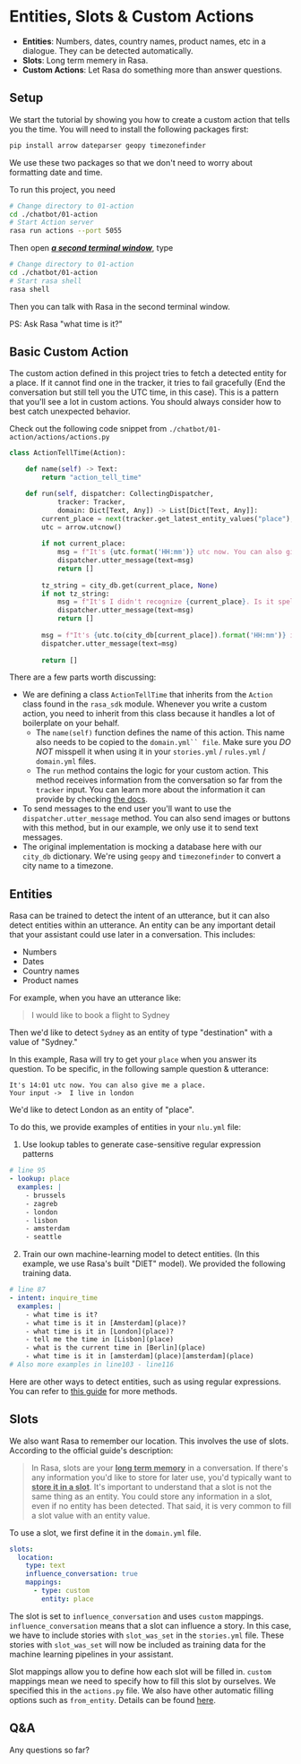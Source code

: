 # Entities, Slots & Custom Actions

* **Entities**: Numbers, dates, country names, product names, etc in a dialogue. They can be detected automatically.
* **Slots**: Long term memery in Rasa.
* **Custom Actions**: Let Rasa do something more than answer questions.

## Setup

We start the tutorial by showing you how to create a custom action that tells you the time. You will need to install the following packages first:
```bash
pip install arrow dateparser geopy timezonefinder
```
We use these two packages so that we don't need to worry about formatting date and time.

To run this project, you need 
```bash
# Change directory to 01-action
cd ./chatbot/01-action
# Start Action server
rasa run actions --port 5055
```

Then open <u>***a second terminal window***</u>, type
```bash
# Change directory to 01-action
cd ./chatbot/01-action
# Start rasa shell
rasa shell
```
Then you can talk with Rasa in the second terminal window.

PS: Ask Rasa "what time is it?"

## Basic Custom Action

The custom action defined in this project tries to fetch a detected entity for a place. If it cannot find one in the tracker, it tries to fail gracefully (End the conversation but still tell you the UTC time, in this case). This is a pattern that you'll see a lot in custom actions. You should always consider how to best catch unexpected behavior.

Check out the following code snippet from `./chatbot/01-action/actions/actions.py`

```python
class ActionTellTime(Action):

    def name(self) -> Text:
        return "action_tell_time"

    def run(self, dispatcher: CollectingDispatcher,
            tracker: Tracker,
            domain: Dict[Text, Any]) -> List[Dict[Text, Any]]:
        current_place = next(tracker.get_latest_entity_values("place"), None)
        utc = arrow.utcnow()
        
        if not current_place:
            msg = f"It's {utc.format('HH:mm')} utc now. You can also give me a place."
            dispatcher.utter_message(text=msg)
            return []
        
        tz_string = city_db.get(current_place, None)
        if not tz_string:
            msg = f"It's I didn't recognize {current_place}. Is it spelled correctly?"
            dispatcher.utter_message(text=msg)
            return []
                
        msg = f"It's {utc.to(city_db[current_place]).format('HH:mm')} in {current_place} now."
        dispatcher.utter_message(text=msg)
        
        return []
```

There are a few parts worth discussing:
* We are defining a class `ActionTellTime` that inherits from the `Action` class found in the `rasa_sdk` module. Whenever you write a custom action, you need to inherit from this class because it handles a lot of boilerplate on your behalf.
    * The `name(self)` function defines the name of this action. This name also needs to be copied to the `domain.yml`` file`. Make sure you *DO NOT* misspell it when using it in your `stories.yml` / `rules.yml` / `domain.yml` files.
    * The `run` method contains the logic for your custom action. This method receives information from the conversation so far from the `tracker` input. You can learn more about the information it can provide by checking [the docs](https://rasa.com/docs/action-server/sdk-tracker/).
* To send messages to the end user you'll want to use the `dispatcher.utter_message` method. You can also send images or buttons with this method, but in our example, we only use it to send text messages.
* The original implementation is mocking a database here with our `city_db` dictionary. We're using `geopy` and `timezonefinder` to convert a city name to a timezone.

## Entities

Rasa can be trained to detect the intent of an utterance, but it can also detect entities within an utterance. An entity can be any important detail that your assistant could use later in a conversation. This includes:

* Numbers
* Dates
* Country names
* Product names

For example, when you have an utterance like:

> I would like to book a flight to Sydney

Then we'd like to detect `Sydney` as an entity of type "destination" with a value of "Sydney."

In this example, Rasa will try to get your `place` when you answer its question. To be specific, in the following sample question & utterance:

```text
It's 14:01 utc now. You can also give me a place.
Your input ->  I live in london 
```
We'd like to detect London as an entity of "place".

To do this, we provide examples of entities in your `nlu.yml` file:
1. Use lookup tables to generate case-sensitive regular expression patterns
```yml
# line 95
- lookup: place
  examples: |
    - brussels
    - zagreb
    - london
    - lisbon
    - amsterdam
    - seattle
```
2. Train our own machine-learning model to detect entities. (In this example, we use Rasa's built "DIET" model). We provided the following training data.
```yml
# line 87
- intent: inquire_time
  examples: |
    - what time is it?
    - what time is it in [Amsterdam](place)?
    - what time is it in [London](place)?
    - tell me the time in [Lisbon](place)
    - what is the current time in [Berlin](place)
    - what time is it in [amsterdam](place)[amsterdam](place)
# Also more examples in line103 - line116
```

Here are other ways to detect entities, such as using regular expressions. You can refer to [this guide](https://learning.rasa.com/conversational-ai-with-rasa/entities/) for more methods.


## Slots

We also want Rasa to remember our location. This involves the use of slots. According to the official guide's description:

>In Rasa, slots are your <u>**long term memory**</u> in a conversation. If there's any information you'd like to store for later use, you'd typically want to <u>**store it in a slot**</u>. It's important to understand that a slot is not the same thing as an entity. You could store any information in a slot, even if no entity has been detected. That said, it is very common to fill a slot value with an entity value.

To use a slot, we first define it in the `domain.yml` file. 

```yml
slots:
  location:
    type: text
    influence_conversation: true
    mappings:
      - type: custom
        entity: place
``` 
The slot is set to `influence_conversation` and uses `custom` mappings. `influence_conversation` means that a slot can influence a story. In this case, we have to include stories with `slot_was_set` in the `stories.yml` file. These stories with `slot_was_set` will now be included as training data for the machine learning pipelines in your assistant.


Slot mappings allow you to define how each slot will be filled in. `custom` mappings mean we need to specify how to fill this slot by ourselves. We specified this in the `actions.py` file. We also have other automatic filling options such as `from_entity`. Details can be found [here](https://learning.rasa.com/conversational-ai-with-rasa/slots/#slot-mappings).

## Q&A

Any questions so far?
